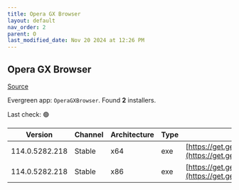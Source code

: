 ```yaml
---
title: Opera GX Browser
layout: default
nav_order: 2
parent: O
last_modified_date: Nov 20 2024 at 12:26 PM
---
```


## Opera GX Browser

[Source](https://www.opera.com/gx)

Evergreen app: `OperaGXBrowser`. Found **2** installers.

Last check: 🟢

| Version        | Channel | Architecture | Type | URI                                                                                                                                                                                                |
| -------------- | ------- | ------------ | ---- | -------------------------------------------------------------------------------------------------------------------------------------------------------------------------------------------------- |
| 114.0.5282.218 | Stable  | x64          | exe  | [https://get.geo.opera.com/pub/opera_gx/114.0.5282.218/win/Opera_GX_114.0.5282.218_Setup_x64.exe](https://get.geo.opera.com/pub/opera_gx/114.0.5282.218/win/Opera_GX_114.0.5282.218_Setup_x64.exe) |
| 114.0.5282.218 | Stable  | x86          | exe  | [https://get.geo.opera.com/pub/opera_gx/114.0.5282.218/win/Opera_GX_114.0.5282.218_Setup.exe](https://get.geo.opera.com/pub/opera_gx/114.0.5282.218/win/Opera_GX_114.0.5282.218_Setup.exe)         |
